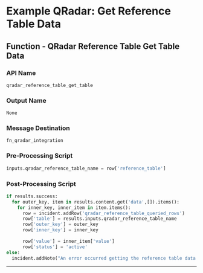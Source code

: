 <!--
    DO NOT MANUALLY EDIT THIS FILE
    THIS FILE IS AUTOMATICALLY GENERATED WITH resilient-circuits codegen
-->

# Example QRadar: Get Reference Table Data

## Function - QRadar Reference Table Get Table Data

### API Name
`qradar_reference_table_get_table`

### Output Name
`None`

### Message Destination
`fn_qradar_integration`

### Pre-Processing Script
```python
inputs.qradar_reference_table_name = row['reference_table']
```

### Post-Processing Script
```python
if results.success:
  for outer_key, item in results.content.get('data',[]).items():
    for inner_key, inner_item in item.items():
      row = incident.addRow('qradar_reference_table_queried_rows')
      row['table'] = results.inputs.qradar_reference_table_name
      row['outer_key'] = outer_key
      row['inner_key'] = inner_key
      
      row['value'] = inner_item['value']
      row['status'] = 'active'
else:
  incident.addNote("An error occurred getting the reference table data: {}".format(results.reason))
```

---

